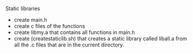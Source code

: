 Static libraries

- create main.h
- create c files of the functions
- create libmy.a that contains all functions in main.h
- create (createstaticlib.sh) that creates a static library called liball.a from all the .c files that are in the current directory.
